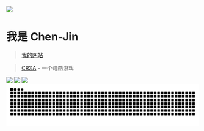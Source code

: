 ![](https://www.chen-jin.us.kg/Chen-Jin.png)
# 我是 Chen-Jin 
> [我的网站](https://www.chen-jin.us.kg/)

> [CRXA](https://crxa.us.kg/) - 一个跑酷游戏

[![](https://api.star-history.com/svg?repos=Chen-Jin-1/Chen-Jin-1&type=Date)](https://star-history.com/#Chen-Jin-1/Chen-Jin-1&Date)
[![](https://api.star-history.com/svg?repos=Chen-Jin-1/CRXA&type=Date)](https://star-history.com/#Chen-Jin-1/CRXA&Date)
![](https://github-readme-activity-graph.vercel.app/graph?username=Chen-Jin-1&theme=tokyo-night)
<picture>
  <source media="(prefers-color-scheme: dark)" srcset="https://raw.githubusercontent.com/Chen-Jin-1/Demo/output/github-contribution-grid-snake-dark.svg">
  <source media="(prefers-color-scheme: light)" srcset="https://raw.githubusercontent.com/Chen-Jin-1/Demo/output/github-contribution-grid-snake.svg">
  <img alt="github contribution grid snake animation" src="https://raw.githubusercontent.com/Chen-Jin-1/Demo/output/github-contribution-grid-snake.svg">
</picture>
